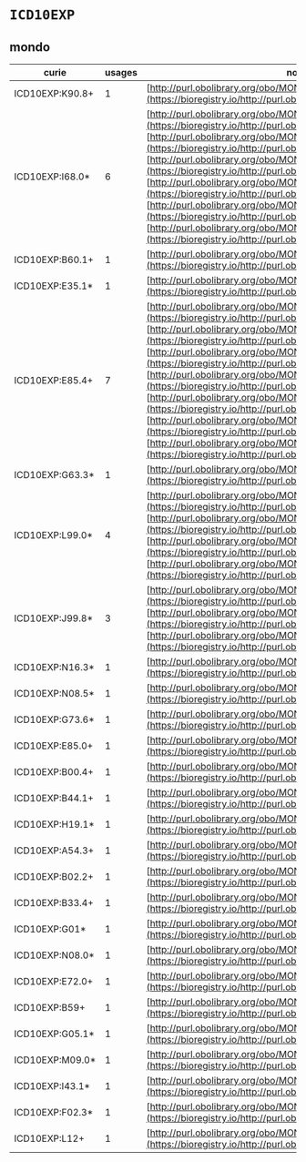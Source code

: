 # `ICD10EXP`
## mondo
| curie           |   usages | nodes                                                                                                                                                                                                                                                                                                                                                                                                                                                                                                                                                                                                                                                                                                                                                                                                                                             |
|-----------------|----------|---------------------------------------------------------------------------------------------------------------------------------------------------------------------------------------------------------------------------------------------------------------------------------------------------------------------------------------------------------------------------------------------------------------------------------------------------------------------------------------------------------------------------------------------------------------------------------------------------------------------------------------------------------------------------------------------------------------------------------------------------------------------------------------------------------------------------------------------------|
| ICD10EXP:K90.8+ |        1 | [http://purl.obolibrary.org/obo/MONDO:0005116](https://bioregistry.io/http://purl.obolibrary.org/obo/MONDO:0005116)                                                                                                                                                                                                                                                                                                                                                                                                                                                                                                                                                                                                                                                                                                                               |
| ICD10EXP:I68.0* |        6 | [http://purl.obolibrary.org/obo/MONDO:0005620](https://bioregistry.io/http://purl.obolibrary.org/obo/MONDO:0005620), [http://purl.obolibrary.org/obo/MONDO:0007297](https://bioregistry.io/http://purl.obolibrary.org/obo/MONDO:0007297), [http://purl.obolibrary.org/obo/MONDO:0015033](https://bioregistry.io/http://purl.obolibrary.org/obo/MONDO:0015033), [http://purl.obolibrary.org/obo/MONDO:0017946](https://bioregistry.io/http://purl.obolibrary.org/obo/MONDO:0017946), [http://purl.obolibrary.org/obo/MONDO:0017948](https://bioregistry.io/http://purl.obolibrary.org/obo/MONDO:0017948), [http://purl.obolibrary.org/obo/MONDO:0018591](https://bioregistry.io/http://purl.obolibrary.org/obo/MONDO:0018591)                                                                                                                      |
| ICD10EXP:B60.1+ |        1 | [http://purl.obolibrary.org/obo/MONDO:0005629](https://bioregistry.io/http://purl.obolibrary.org/obo/MONDO:0005629)                                                                                                                                                                                                                                                                                                                                                                                                                                                                                                                                                                                                                                                                                                                               |
| ICD10EXP:E35.1* |        1 | [http://purl.obolibrary.org/obo/MONDO:0006015](https://bioregistry.io/http://purl.obolibrary.org/obo/MONDO:0006015)                                                                                                                                                                                                                                                                                                                                                                                                                                                                                                                                                                                                                                                                                                                               |
| ICD10EXP:E85.4+ |        7 | [http://purl.obolibrary.org/obo/MONDO:0007098](https://bioregistry.io/http://purl.obolibrary.org/obo/MONDO:0007098), [http://purl.obolibrary.org/obo/MONDO:0008306](https://bioregistry.io/http://purl.obolibrary.org/obo/MONDO:0008306), [http://purl.obolibrary.org/obo/MONDO:0017906](https://bioregistry.io/http://purl.obolibrary.org/obo/MONDO:0017906), [http://purl.obolibrary.org/obo/MONDO:0017945](https://bioregistry.io/http://purl.obolibrary.org/obo/MONDO:0017945), [http://purl.obolibrary.org/obo/MONDO:0017947](https://bioregistry.io/http://purl.obolibrary.org/obo/MONDO:0017947), [http://purl.obolibrary.org/obo/MONDO:0017949](https://bioregistry.io/http://purl.obolibrary.org/obo/MONDO:0017949), [http://purl.obolibrary.org/obo/MONDO:0018856](https://bioregistry.io/http://purl.obolibrary.org/obo/MONDO:0018856) |
| ICD10EXP:G63.3* |        1 | [http://purl.obolibrary.org/obo/MONDO:0007100](https://bioregistry.io/http://purl.obolibrary.org/obo/MONDO:0007100)                                                                                                                                                                                                                                                                                                                                                                                                                                                                                                                                                                                                                                                                                                                               |
| ICD10EXP:L99.0* |        4 | [http://purl.obolibrary.org/obo/MONDO:0007101](https://bioregistry.io/http://purl.obolibrary.org/obo/MONDO:0007101), [http://purl.obolibrary.org/obo/MONDO:0015301](https://bioregistry.io/http://purl.obolibrary.org/obo/MONDO:0015301), [http://purl.obolibrary.org/obo/MONDO:0015302](https://bioregistry.io/http://purl.obolibrary.org/obo/MONDO:0015302), [http://purl.obolibrary.org/obo/MONDO:0015303](https://bioregistry.io/http://purl.obolibrary.org/obo/MONDO:0015303)                                                                                                                                                                                                                                                                                                                                                                |
| ICD10EXP:J99.8* |        3 | [http://purl.obolibrary.org/obo/MONDO:0008346](https://bioregistry.io/http://purl.obolibrary.org/obo/MONDO:0008346), [http://purl.obolibrary.org/obo/MONDO:0020553](https://bioregistry.io/http://purl.obolibrary.org/obo/MONDO:0020553), [http://purl.obolibrary.org/obo/MONDO:0020554](https://bioregistry.io/http://purl.obolibrary.org/obo/MONDO:0020554)                                                                                                                                                                                                                                                                                                                                                                                                                                                                                     |
| ICD10EXP:N16.3* |        1 | [http://purl.obolibrary.org/obo/MONDO:0009066](https://bioregistry.io/http://purl.obolibrary.org/obo/MONDO:0009066)                                                                                                                                                                                                                                                                                                                                                                                                                                                                                                                                                                                                                                                                                                                               |
| ICD10EXP:N08.5* |        1 | [http://purl.obolibrary.org/obo/MONDO:0009303](https://bioregistry.io/http://purl.obolibrary.org/obo/MONDO:0009303)                                                                                                                                                                                                                                                                                                                                                                                                                                                                                                                                                                                                                                                                                                                               |
| ICD10EXP:G73.6* |        1 | [http://purl.obolibrary.org/obo/MONDO:0009867](https://bioregistry.io/http://purl.obolibrary.org/obo/MONDO:0009867)                                                                                                                                                                                                                                                                                                                                                                                                                                                                                                                                                                                                                                                                                                                               |
| ICD10EXP:E85.0+ |        1 | [http://purl.obolibrary.org/obo/MONDO:0010523](https://bioregistry.io/http://purl.obolibrary.org/obo/MONDO:0010523)                                                                                                                                                                                                                                                                                                                                                                                                                                                                                                                                                                                                                                                                                                                               |
| ICD10EXP:B00.4+ |        1 | [http://purl.obolibrary.org/obo/MONDO:0012521](https://bioregistry.io/http://purl.obolibrary.org/obo/MONDO:0012521)                                                                                                                                                                                                                                                                                                                                                                                                                                                                                                                                                                                                                                                                                                                               |
| ICD10EXP:B44.1+ |        1 | [http://purl.obolibrary.org/obo/MONDO:0015243](https://bioregistry.io/http://purl.obolibrary.org/obo/MONDO:0015243)                                                                                                                                                                                                                                                                                                                                                                                                                                                                                                                                                                                                                                                                                                                               |
| ICD10EXP:H19.1* |        1 | [http://purl.obolibrary.org/obo/MONDO:0015288](https://bioregistry.io/http://purl.obolibrary.org/obo/MONDO:0015288)                                                                                                                                                                                                                                                                                                                                                                                                                                                                                                                                                                                                                                                                                                                               |
| ICD10EXP:A54.3+ |        1 | [http://purl.obolibrary.org/obo/MONDO:0015455](https://bioregistry.io/http://purl.obolibrary.org/obo/MONDO:0015455)                                                                                                                                                                                                                                                                                                                                                                                                                                                                                                                                                                                                                                                                                                                               |
| ICD10EXP:B02.2+ |        1 | [http://purl.obolibrary.org/obo/MONDO:0017606](https://bioregistry.io/http://purl.obolibrary.org/obo/MONDO:0017606)                                                                                                                                                                                                                                                                                                                                                                                                                                                                                                                                                                                                                                                                                                                               |
| ICD10EXP:B33.4+ |        1 | [http://purl.obolibrary.org/obo/MONDO:0017879](https://bioregistry.io/http://purl.obolibrary.org/obo/MONDO:0017879)                                                                                                                                                                                                                                                                                                                                                                                                                                                                                                                                                                                                                                                                                                                               |
| ICD10EXP:G01*   |        1 | [http://purl.obolibrary.org/obo/MONDO:0018059](https://bioregistry.io/http://purl.obolibrary.org/obo/MONDO:0018059)                                                                                                                                                                                                                                                                                                                                                                                                                                                                                                                                                                                                                                                                                                                               |
| ICD10EXP:N08.0* |        1 | [http://purl.obolibrary.org/obo/MONDO:0018081](https://bioregistry.io/http://purl.obolibrary.org/obo/MONDO:0018081)                                                                                                                                                                                                                                                                                                                                                                                                                                                                                                                                                                                                                                                                                                                               |
| ICD10EXP:E72.0+ |        1 | [http://purl.obolibrary.org/obo/MONDO:0018467](https://bioregistry.io/http://purl.obolibrary.org/obo/MONDO:0018467)                                                                                                                                                                                                                                                                                                                                                                                                                                                                                                                                                                                                                                                                                                                               |
| ICD10EXP:B59+   |        1 | [http://purl.obolibrary.org/obo/MONDO:0019121](https://bioregistry.io/http://purl.obolibrary.org/obo/MONDO:0019121)                                                                                                                                                                                                                                                                                                                                                                                                                                                                                                                                                                                                                                                                                                                               |
| ICD10EXP:G05.1* |        1 | [http://purl.obolibrary.org/obo/MONDO:0019386](https://bioregistry.io/http://purl.obolibrary.org/obo/MONDO:0019386)                                                                                                                                                                                                                                                                                                                                                                                                                                                                                                                                                                                                                                                                                                                               |
| ICD10EXP:M09.0* |        1 | [http://purl.obolibrary.org/obo/MONDO:0019436](https://bioregistry.io/http://purl.obolibrary.org/obo/MONDO:0019436)                                                                                                                                                                                                                                                                                                                                                                                                                                                                                                                                                                                                                                                                                                                               |
| ICD10EXP:I43.1* |        1 | [http://purl.obolibrary.org/obo/MONDO:0019441](https://bioregistry.io/http://purl.obolibrary.org/obo/MONDO:0019441)                                                                                                                                                                                                                                                                                                                                                                                                                                                                                                                                                                                                                                                                                                                               |
| ICD10EXP:F02.3* |        1 | [http://purl.obolibrary.org/obo/MONDO:0019977](https://bioregistry.io/http://purl.obolibrary.org/obo/MONDO:0019977)                                                                                                                                                                                                                                                                                                                                                                                                                                                                                                                                                                                                                                                                                                                               |
| ICD10EXP:L12+   |        1 | [http://purl.obolibrary.org/obo/MONDO:0020548](https://bioregistry.io/http://purl.obolibrary.org/obo/MONDO:0020548)                                                                                                                                                                                                                                                                                                                                                                                                                                                                                                                                                                                                                                                                                                                               |
